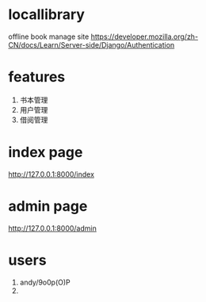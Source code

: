 # locallibrary
offline book manage site
<https://developer.mozilla.org/zh-CN/docs/Learn/Server-side/Django/Authentication>
# features
1. 书本管理
2. 用户管理
3. 借阅管理

# index page
<http://127.0.0.1:8000/index>

# admin page
<http://127.0.0.1:8000/admin>

# users
1. andy/9o0p(O)P
2. 


